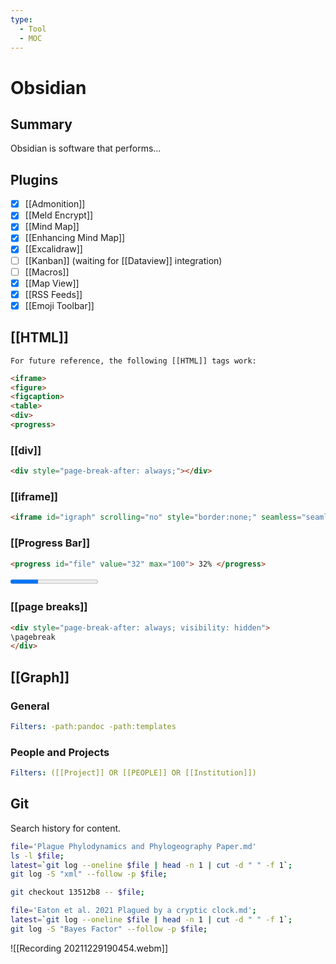```yaml
---
type:
  - Tool
  - MOC
---
```


# Obsidian

## Summary

Obsidian is software that performs...

## Plugins

- [x] [[Admonition]]
- [x] [[Meld Encrypt]]
- [x] [[Mind Map]]
- [x] [[Enhancing Mind Map]]
- [x] [[Excalidraw]]
- [ ] [[Kanban]] (waiting for [[Dataview]] integration)
- [ ] [[Macros]]
- [x] [[Map View]]
- [x] [[RSS Feeds]]
- [x] [[Emoji Toolbar]]

## [[HTML]]

	For future reference, the following [[HTML]] tags work:

```html
<iframe>
<figure>
<figcaption>
<table>
<div>
<progress>
```

### [[div]]

```html
<div style="page-break-after: always;"></div>
```

### [[iframe]]

```html
<iframe id="igraph" scrolling="no" style="border:none;" seamless="seamless" src="https://chart-studio.plotly.com/~ktmeaton/41.embed" height="540px" width=900px ></iframe>
```

### [[Progress Bar]]

```html
<progress id="file" value="32" max="100"> 32% </progress>
```
<progress id="file" value="32" max="100"> 32% </progress>

### [[page breaks]]

```html
<div style="page-break-after: always; visibility: hidden">
\pagebreak
</div>
```

## [[Graph]]

### General

```yaml
Filters: -path:pandoc -path:templates
```

### People and Projects

```yaml
Filters: ([[Project]] OR [[PEOPLE]] OR [[Institution]])
```
## Git

Search history for content.

```bash
file='Plague Phylodynamics and Phylogeography Paper.md'
ls -l $file;
latest=`git log --oneline $file | head -n 1 | cut -d " " -f 1`;
git log -S "xml" --follow -p $file;

git checkout 13512b8 -- $file;
```

```bash
file='Eaton et al. 2021 Plagued by a cryptic clock.md';
latest=`git log --oneline $file | head -n 1 | cut -d " " -f 1`;
git log -S "Bayes Factor" --follow -p $file;
```
![[Recording 20211229190454.webm]]
